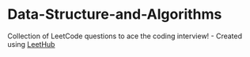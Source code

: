 # Data-Structure-and-Algorithms
Collection of LeetCode questions to ace the coding interview! - Created using [LeetHub](https://github.com/QasimWani/LeetHub)
